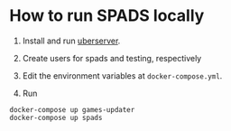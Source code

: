 # How to run SPADS locally

1. Install and run [uberserver](https://github.com/spring/uberserver).

2. Create users for spads and testing, respectively

3. Edit the environment variables at `docker-compose.yml`.

4. Run

```
docker-compose up games-updater
docker-compose up spads
```
